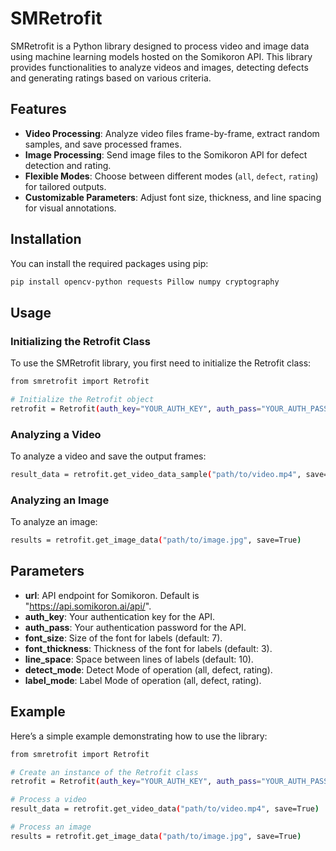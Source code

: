 # SMRetrofit

SMRetrofit is a Python library designed to process video and image data using machine learning models hosted on the Somikoron API. This library provides functionalities to analyze videos and images, detecting defects and generating ratings based on various criteria.

## Features

- **Video Processing**: Analyze video files frame-by-frame, extract random samples, and save processed frames.
- **Image Processing**: Send image files to the Somikoron API for defect detection and rating.
- **Flexible Modes**: Choose between different modes (`all`, `defect`, `rating`) for tailored outputs.
- **Customizable Parameters**: Adjust font size, thickness, and line spacing for visual annotations.

## Installation

You can install the required packages using pip:
```bash
pip install opencv-python requests Pillow numpy cryptography
```
## Usage

### Initializing the Retrofit Class

To use the SMRetrofit library, you first need to initialize the Retrofit class:
```bash
from smretrofit import Retrofit

# Initialize the Retrofit object
retrofit = Retrofit(auth_key="YOUR_AUTH_KEY", auth_pass="YOUR_AUTH_PASS")
```
### Analyzing a Video

To analyze a video and save the output frames:
```bash
result_data = retrofit.get_video_data_sample("path/to/video.mp4", save=True)
```
### Analyzing an Image

To analyze an image:
```bash
results = retrofit.get_image_data("path/to/image.jpg", save=True)
```
## Parameters

- **url**: API endpoint for Somikoron. Default is "https://api.somikoron.ai/api/".
- **auth_key**: Your authentication key for the API.
- **auth_pass**: Your authentication password for the API.
- **font_size**: Size of the font for labels (default: 7).
- **font_thickness**: Thickness of the font for labels (default: 3).
- **line_space**: Space between lines of labels (default: 10).
- **detect_mode**: Detect Mode of operation (all, defect, rating).
- **label_mode**: Label Mode of operation (all, defect, rating).

## Example

Here’s a simple example demonstrating how to use the library:
```bash
from smretrofit import Retrofit

# Create an instance of the Retrofit class
retrofit = Retrofit(auth_key="YOUR_AUTH_KEY", auth_pass="YOUR_AUTH_PASS")

# Process a video
result_data = retrofit.get_video_data("path/to/video.mp4", save=True)

# Process an image
results = retrofit.get_image_data("path/to/image.jpg", save=True)
```
